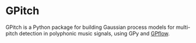# GPitch
GPitch is a Python package for building Gaussian process models for multi-pitch detection in polyphonic music signals, using GPy and [GPflow](https://github.com/GPflow).
